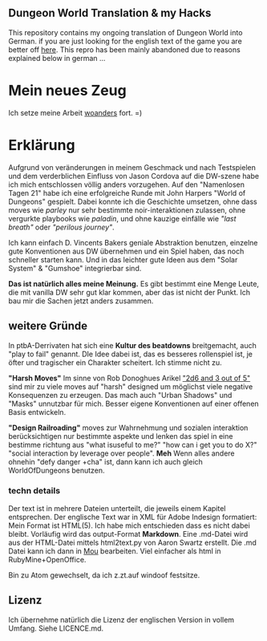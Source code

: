 ## Dungeon World Translation & my Hacks
This repository contains my  ongoing translation of Dungeon World into German. if you are just looking for the english text of the game you are better off [here](https://github.com/Sagelt/Dungeon-World). This repro has been mainly abandoned due to reasons explained below in german ...

# Mein neues Zeug
Ich setze meine Arbeit [woanders](https://github.com/semiomant/EigenWelt) fort. =)

# Erklärung
Aufgrund von veränderungen in meinem Geschmack und nach Testspielen und dem verderblichen Einfluss von Jason Cordova auf die DW-szene habe ich mich entschlossen völlig anders vorzugehen. Auf den "Namenlosen Tagen 21" habe ich eine erfolgreiche Runde mit John Harpers "World of Dungeons" gespielt. Dabei konnte ich die Geschichte umsetzen, ohne dass moves wie _parley_ nur sehr bestimmte noir-interaktionen zulassen, ohne vergurkte playbooks wie _paladin_, und ohne kauzige einfälle wie _"last breath"_ oder _"perilous journey"_.

Ich kann einfach D. Vincents Bakers geniale Abstraktion benutzen, einzelne gute Konventionen aus DW übernehmen und ein Spiel haben, das noch schneller starten kann. Und in das leichter gute Ideen aus dem "Solar System" & "Gumshoe" integrierbar sind.

__Das ist natürlich alles meine Meinung.__ Es gibt bestimmt eine Menge Leute, die mit vanilla DW sehr gut klar kommen, aber das ist nicht der Punkt. Ich bau mir die Sachen jetzt anders zusammen.

## weitere Gründe
In ptbA-Derrivaten hat sich eine __Kultur des beatdowns__ breitgemacht, auch "play to fail" genannt. DIe Idee dabei ist, das es besseres rollenspiel ist, je öfter und tragischer ein Charakter scheitert. Ich stimme nicht zu.

__"Harsh Moves"__ Im sinne von Rob Donoghues Arikel ["2d6 and 3 out of 5"](http://walkingmind.evilhat.com/2016/07/26/2d6-and-3-out-of-5/) sind mir zu viele moves auf "harsh" designed um möglichst viele negative Konsequenzen zu erzeugen. Das mach auch "Urban Shadows" und "Masks" unnutzbar für mich. Besser eigene Konventionen auf einer offenen Basis entwickeln.

__"Design Railroading"__ moves zur Wahrnehmung und sozialen interaktion berücksichtigen nur bestimmte aspekte und lenken das spiel in eine bestimme richtung aus "what isuseful to me?" "how can i get you to do X?" "social interaction by leverage over people". __Meh__ Wenn alles andere ohnehin "defy danger +cha" ist, dann kann ich auch gleich WorldOfDungeons benutzen.

### techn details
Der text ist in mehrere Dateien unterteilt, die jeweils einem Kapitel entsprechen. Der englische Text war in XML für Adobe Indesign formatiert: Mein Format ist HTML(5). Ich habe
mich entschieden dass es nicht dabei bleibt. Vorläufig wird das output-Format **Markdown**.
Eine .md-Datei wird aus der HTML-Datei mittels html2text.py von Aaron Swartz erstellt. Die
.md Datei kann ich dann in [Mou](http://mouapp.com/) bearbeiten. Viel einfacher als html in
RubyMine+OpenOffice.

Bin zu Atom gewechselt, da ich z.zt.auf windoof festsitze.

## Lizenz
Ich übernehme natürlich die Lizenz der englischen Version in vollem Umfang. Siehe LICENCE.md.
